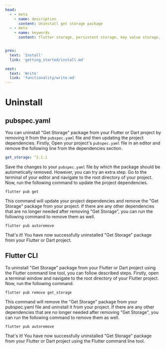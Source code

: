 ```yaml
---
head:
  - - meta
    - name: description
      content: Uninstall get storage package
  - - meta
    - name: keywords
      content: flutter storage, persistent storage, key value storage, local data storage, shared preferences, flutter data caching, flutter state management, flutter local storage , flutter , getx, uninstall


prev:
  text: 'Install'
  link: 'getting_started/install.md'

next:
  text: 'Write'
  link: 'functionality/write.md'
---
```


# Uninstall

## pubspec.yaml

You can uninstall "Get Storage" package from your Flutter or Dart project by removing it from the `pubspec.yaml` file and then updating the project dependencies. Firstly, Open your project's `pubspec.yaml` file in an editor and remove the following line from the dependencies section.

```yaml
get_storage: ^2.1.1
```

Save the changes to your `pubspec.yaml` file by which the package should be autometically removed. However, you can try an extra step. Go to the terminal of your editor and navigate to the root directory of your project. Now, run the following command to update the project dependencies.

```shell
flutter pub get
```

This command will update your project dependencies and remove the "Get Storage" package from your project. If there are any other dependencies that are no longer needed after removing "Get Storage", you can run the following command to remove them as well.

```shell
flutter pub autoremove
```

That's it! You have now successfully uninstalled "Get Storage" package from your Flutter or Dart project.

## Flutter CLI

To uninstall "Get Storage" package from your Flutter or Dart project using the Flutter command line tool, you can follow described steps. Firstly, open a terminal window and navigate to the root directory of your Flutter project.
Now, run the following command.

```shell
flutter pub remove get_storage
```

This command will remove the "Get Storage" package from your pubspec.yaml file and uninstall it from your project. If there are any other dependencies that are no longer needed after removing "Get Storage", you can run the following command to remove them as well.

```shell
flutter pub autoremove
```

That's it! You have now successfully uninstalled "Get Storage" package from your Flutter or Dart project using the Flutter command line tool.
